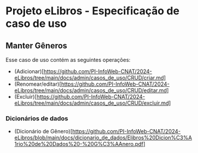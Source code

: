 # Projeto eLibros - Especificação de caso de uso

##  Manter Gêneros
Esse caso de uso contém as seguintes operações:

- (Adicionar)[https://github.com/PI-InfoWeb-CNAT/2024-eLibros/tree/main/docs/admin/casos_de_uso/CRUD/criar.md]
- (Renomear/editar)[https://github.com/PI-InfoWeb-CNAT/2024-eLibros/tree/main/docs/admin/casos_de_uso/CRUD/editar.md]
- (Excluir)[https://github.com/PI-InfoWeb-CNAT/2024-eLibros/tree/main/docs/admin/casos_de_uso/CRUD/excluir.md]

### Dicionários de dados

- (Dicionário de Gênero)[https://github.com/PI-InfoWeb-CNAT/2024-eLibros/blob/main/docs/dicionario_de_dados/Elibros%20Dicion%C3%A1rio%20de%20Dados%20-%20G%C3%AAnero.pdf]
